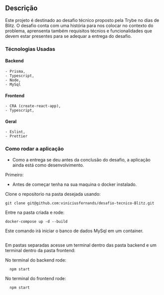 ## Descrição
 
Este projeto é destinado ao desafio técnico proposto pela Trybe no dias de Blitz. O desafio conta com uma história para nos colocar no contexto do problema,
aprensenta também requisitos técnios e funcionalidades que devem estar presentes para se adequar a entrega do desafio.

### Técnologias Usadas
  
  #### Backend
  
    - Prisma,
    - Typescript,
    - Node,
    - MySql
  
  #### Frontend
    
    - CRA (create-react-app),
    - Typescript,
    
  #### Geral
  
    - Eslint,
    - Prettier

### Como rodar a aplicação

 - Como a entrega se deu antes da conclusão do desafio, a aplicação ainda está como desenvolvimento.
 
 Primeiro:
  
  - Antes de começar tenha na sua maquina o docker instalado.
  
  Clone o repositorio na pasta desejada usando:
    
    git clone git@github.com:viniciusfernands/desafio-tecnico-Blitz.git
    
  Entre na pasta criada e rode:
  
    docker-compose up -d --build
    
  Este comando irá iniciar o banco de dados MySql em um container.
  ##
  Em pastas separadas acesse um terminal dentro das pasta backend e um terminal dentro da pasta frontend:
  
   No terminal do backend rode:
    
      npm start
      
   No terminal do frontend rode:
    
      npm start
